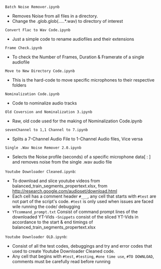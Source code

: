 `Batch Noise Remover.ipynb`
-  Removes Noise from all files in a directory. 
-  Change the .glob.glob(.....\*.wav) to directory of interest

`Convert Flac to Wav Code.ipynb`
- Just a simple code to rename audiofiles and their extensions

`Frame Check.ipynb`
- To check the Number of Frames, Duration & Framerate of a single audiofile

`Move to New Directory Code.ipynb`
- This is the hard-code to move specific microphones to their respective folders

`Nominalization Code.ipynb`
- Code to nominalize audio tracks

`Old Coversion and Nominalization 3.ipynb`
- Raw, old code used for the making of Nominalization Code.ipynb

`sevenChannel to 1,1 Channel to 7.ipynb`
- Splits a 7-Channel Audio File to 1-Channel Audio files, Vice versa

`Single .Wav Noise Remover 2.0.ipynb`
- Selects the Noise profile (seconds) of a specific microphone data[ : ] and removes noise from the single .wav audio file

`Youtube Downloader Cleaned.ipynb`:
- To download and slice youtube videos from balanced_train_segments_propertext.xlsx, from http://research.google.com/audioset/download.html
- Each cell has a comment header `#___`, any cell that starts with `#test` are not part of the script's code. `#test` is only used when issues are faced wile running the code/ debugging
- `YTcommand_prompt.txt` Consist of command prompt lines of the downloaded YT-Vids
-`Snippets` consist of the sliced YT-Vids in accordance to the start & end timings of balanced_train_segments_propertext.xlsx

`Youtube Downloader OLD.ipynb`:
- Consist of all the test codes, debuggings and try and error codes that used to create Youtube Downloader Cleaned code.
- Any cell that begins with `#test`, `#testing`, `#one time use`, `#TO DOWNLOAD`, comments must be carefully read before running
